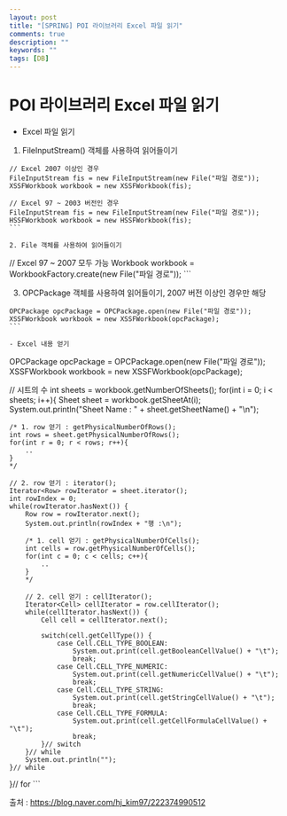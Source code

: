 ```yaml
---
layout: post
title: "[SPRING] POI 라이브러리 Excel 파일 읽기"
comments: true
description: ""
keywords: ""
tags: [DB]
---
```


# POI 라이브러리 Excel 파일 읽기



- Excel 파일 읽기

1. FileInputStream() 객체를 사용하여 읽어들이기

```
// Excel 2007 이상인 경우
FileInputStream fis = new FileInputStream(new File("파일 경로"));
XSSFWorkbook workbook = new XSSFWorkbook(fis);

// Excel 97 ~ 2003 버전인 경우
FileInputStream fis = new FileInputStream(new File("파일 경로"));
HSSFWorkbook workbook = new HSSFWorkbook(fis);
​```

2. File 객체를 사용하여 읽어들이기

```
// Excel 97 ~ 2007 모두 가능
Workbook workbook = WorkbookFactory.create(new File("파일 경로"));
​```

3. OPCPackage 객체를 사용하여 읽어들이기, 2007 버전 이상인 경우만 해당

```
OPCPackage opcPackage = OPCPackage.open(new File("파일 경로"));
XSSFWorkbook workbook = new XSSFWorkbook(opcPackage);
​```

- Excel 내용 얻기

```
OPCPackage opcPackage = OPCPackage.open(new File("파일 경로"));
XSSFWorkbook workbook = new XSSFWorkbook(opcPackage);

// 시트의 수
int sheets = workbook.getNumberOfSheets();
for(int i = 0; i < sheets; i++){
	Sheet sheet = workbook.getSheetAt(i);
	System.out.println("Sheet Name : " + sheet.getSheetName() + "\n");

	/* 1. row 얻기 : getPhysicalNumberOfRows();
	int rows = sheet.getPhysicalNumberOfRows();
	for(int r = 0; r < rows; r++){
		..
	}
	*/

	// 2. row 얻기 : iterator();
	Iterator<Row> rowIterator = sheet.iterator();
	int rowIndex = 0;
	while(rowIterator.hasNext()) {
		Row row = rowIterator.next();
		System.out.println(rowIndex + "행 :\n");

		/* 1. cell 얻기 : getPhysicalNumberOfCells();
		int cells = row.getPhysicalNumberOfCells();
		for(int c = 0; c < cells; c++){
			..
		}
		*/

		// 2. cell 얻기 : cellIterator();
		Iterator<Cell> cellIterator = row.cellIterator();
		while(cellIterator.hasNext()) {
			Cell cell = cellIterator.next();

			switch(cell.getCellType()) {
				case Cell.CELL_TYPE_BOOLEAN:
					System.out.print(cell.getBooleanCellValue() + "\t");
					break;
				case Cell.CELL_TYPE_NUMERIC:
					System.out.print(cell.getNumericCellValue() + "\t");
					break;
				case Cell.CELL_TYPE_STRING:
					System.out.print(cell.getStringCellValue() + "\t");
					break;
				case Cell.CELL_TYPE_FORMULA:
					System.out.print(cell.getCellFormulaCellValue() + "\t");
					break;
			}// switch
		}// while
		System.out.println("");
	}// while
}// for
​```


출처 : https://blog.naver.com/hj_kim97/222374990512